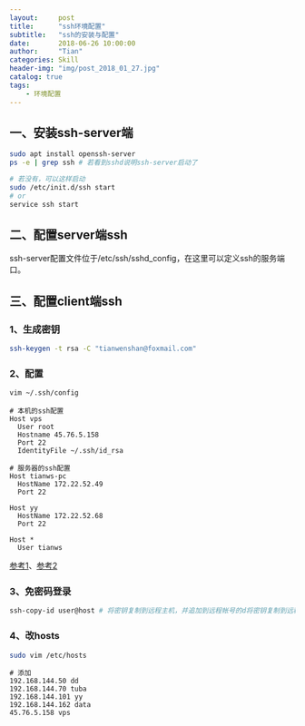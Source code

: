 ```yaml
---
layout:     post
title:      "ssh环境配置"
subtitle:   "ssh的安装与配置"
date:       2018-06-26 10:00:00
author:     "Tian"
categories: Skill
header-img: "img/post_2018_01_27.jpg"
catalog: true
tags:
    - 环境配置
---
```


## 一、安装ssh-server端

```bash
sudo apt install openssh-server 
ps -e | grep ssh # 若看到sshd说明ssh-server启动了

# 若没有，可以这样启动
sudo /etc/init.d/ssh start
# or
service ssh start
```

## 二、配置server端ssh

ssh-server配置文件位于/etc/ssh/sshd_config，在这里可以定义ssh的服务端口。

## 三、配置client端ssh

### 1、生成密钥

```bash
ssh-keygen -t rsa -C "tianwenshan@foxmail.com"
```

### 2、配置

```bash
vim ~/.ssh/config
```

```vim
# 本机的ssh配置
Host vps
  User root
  Hostname 45.76.5.158
  Port 22
  IdentityFile ~/.ssh/id_rsa
```

```vim
# 服务器的ssh配置
Host tianws-pc                                                              
  HostName 172.22.52.49
  Port 22
  
Host yy
  HostName 172.22.52.68
  Port 22
  
Host *
  User tianws
```

[参考1](<http://nerderati.com/2011/03/17/simplify-your-life-with-an-ssh-config-file/>)、[参考2](<https://www.digitalocean.com/community/tutorials/how-to-configure-custom-connection-options-for-your-ssh-client>)

### 3、免密码登录

```bash
ssh-copy-id user@host # 将密钥复制到远程主机，并追加到远程帐号的d将密钥复制到远程主机，并追加到远程账号的~/.ssh/authorized_keys文件中。
```

### 4、改hosts

```bash
sudo vim /etc/hosts
```

```
# 添加
192.168.144.50 dd
192.168.144.70 tuba
192.168.144.101 yy
192.168.144.162 data
45.76.5.158 vps
```

